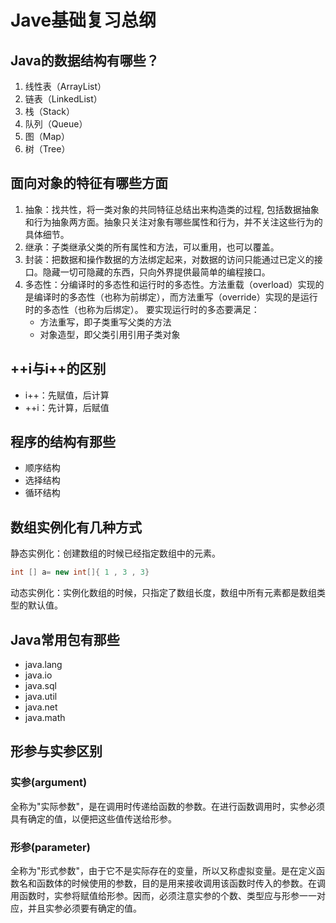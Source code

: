 # Jave基础复习总纲

## Java的数据结构有哪些？

1. 线性表（ArrayList）
2. 链表（LinkedList）
3. 栈（Stack）
4. 队列（Queue）
5. 图（Map）
6. 树（Tree）

## 面向对象的特征有哪些方面

1. 抽象：找共性，将一类对象的共同特征总结出来构造类的过程, 包括数据抽象和行为抽象两方面。抽象只关注对象有哪些属性和行为，并不关注这些行为的具体细节。
2. 继承：子类继承父类的所有属性和方法，可以重用，也可以覆盖。
3. 封装：把数据和操作数据的方法绑定起来，对数据的访问只能通过已定义的接口。隐藏一切可隐藏的东西，只向外界提供最简单的编程接口。
4. 多态性：分编译时的多态性和运行时的多态性。方法重载（overload）实现的是编译时的多态性（也称为前绑定），而方法重写（override）实现的是运行时的多态性（也称为后绑定）。
要实现运行时的多态要满足：
	* 方法重写，即子类重写父类的方法
	* 对象造型，即父类引用引用子类对象

## ++i与i++的区别

* i++：先赋值，后计算
* ++i：先计算，后赋值

## 程序的结构有那些

* 顺序结构
* 选择结构
* 循环结构

## 数组实例化有几种方式

静态实例化：创建数组的时候已经指定数组中的元素。
```java
int [] a= new int[]{ 1 , 3 , 3}
```

动态实例化：实例化数组的时候，只指定了数组长度，数组中所有元素都是数组类型的默认值。

## Java常用包有那些

* java.lang
* java.io
* java.sql
* java.util
* java.net
* java.math

## 形参与实参区别

### 实参(argument)

全称为"实际参数"，是在调用时传递给函数的参数。在进行函数调用时，实参必须具有确定的值，以便把这些值传送给形参。

### 形参(parameter)

全称为"形式参数"，由于它不是实际存在的变量，所以又称虚拟变量。是在定义函数名和函数体的时候使用的参数，目的是用来接收调用该函数时传入的参数。在调用函数时，实参将赋值给形参。因而，必须注意实参的个数、类型应与形参一一对应，并且实参必须要有确定的值。



<!--more-->







